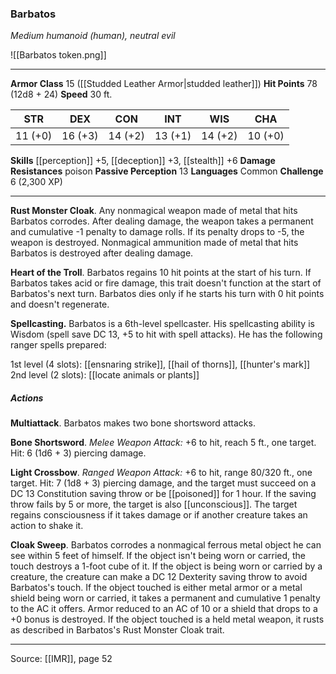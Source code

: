 ### Barbatos
_Medium humanoid (human), neutral evil_

![[Barbatos token.png]]


---

**Armor Class** 15 ([[Studded Leather Armor|studded leather]])
**Hit Points** 78 (12d8 + 24)
**Speed** 30 ft.

| STR     | DEX     | CON     | INT     | WIS     | CHA     |
|---------|---------|---------|---------|---------|---------|
| 11 (+0) | 16 (+3) | 14 (+2) | 13 (+1) | 14 (+2) | 10 (+0) |

**Skills** [[perception]] +5, [[deception]] +3, [[stealth]] +6
**Damage Resistances** poison
**Passive Perception** 13
**Languages** Common
**Challenge** 6 (2,300 XP)

---

**Rust Monster Cloak**. Any nonmagical weapon made of metal that hits Barbatos corrodes. After dealing damage, the weapon takes a permanent and cumulative -1 penalty to damage rolls. If its penalty drops to -5, the weapon is destroyed. Nonmagical ammunition made of metal that hits Barbatos is destroyed after dealing damage.

**Heart of the Troll**. Barbatos regains 10 hit points at the start of his turn. If Barbatos takes acid or fire damage, this trait doesn't function at the start of Barbatos's next turn. Barbatos dies only if he starts his turn with 0 hit points and doesn't regenerate.

**Spellcasting.** Barbatos is a 6th-level spellcaster. His spellcasting ability is Wisdom (spell save DC 13, +5 to hit with spell attacks). He has the following ranger spells prepared:

1st level (4 slots): [[ensnaring strike]], [[hail of thorns]], [[hunter's mark]]
2nd level (2 slots): [[locate animals or plants]]

##### Actions
**Multiattack**. Barbatos makes two bone shortsword attacks.

**Bone Shortsword**. _Melee Weapon Attack:_ +6 to hit, reach 5 ft., one target. Hit: 6 (1d6 + 3) piercing damage.

**Light Crossbow**. _Ranged Weapon Attack:_ +6 to hit, range 80/320 ft., one target. Hit: 7 (1d8 + 3) piercing damage, and the target must succeed on a DC 13 Constitution saving throw or be [[poisoned]] for 1 hour. If the saving throw fails by 5 or more, the target is also [[unconscious]]. The target regains consciousness if it takes damage or if another creature takes an action to shake it.

**Cloak Sweep**. Barbatos corrodes a nonmagical ferrous metal object he can see within 5 feet of himself. If the object isn't being worn or carried, the touch destroys a 1-foot cube of it. If the object is being worn or carried by a creature, the creature can make a DC 12 Dexterity saving throw to avoid Barbatos's touch. If the object touched is either metal armor or a metal shield being worn or carried, it takes a permanent and cumulative 1 penalty to the AC it offers. Armor reduced to an AC of 10 or a shield that drops to a +0 bonus is destroyed. If the object touched is a held metal weapon, it rusts as described in Barbatos's Rust Monster Cloak trait.


---

Source: [[IMR]], page 52
